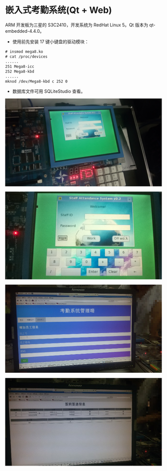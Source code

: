 # 嵌入式考勤系统(Qt + Web)

ARM 开发板为三星的 S3C2410，开发系统为 RedHat Linux 5。Qt 版本为 qt-embedded-4.4.0。
- 使用前先安装 17 键小键盘的驱动模块：
```
# insmod mega8.ko 
# cat /proc/devices
......
251 Mega8-icc
252 Mega8-kbd
......
mknod /dev/Mega8-kbd c 252 0
```
- 数据库文件可用 SQLiteStudio 查看。

![Qt GUI0](./screenshot/0.jpg)

![Qt GUI2](./screenshot/2.jpg)

![Web3](./screenshot/3.jpg)

![Web6](./screenshot/6.jpg)